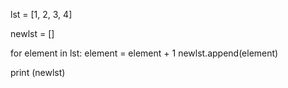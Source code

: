 lst = [1, 2, 3, 4]

newlst = []

for element in lst:
    element = element + 1
    newlst.append(element)

print (newlst)

